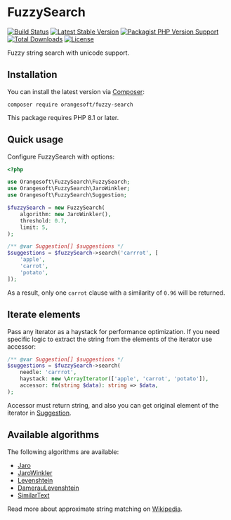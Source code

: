 # FuzzySearch

[![Build Status](https://img.shields.io/github/workflow/status/Orangesoft-Development/fuzzy-search/build/master?style=plastic)](https://github.com/Orangesoft-Development/fuzzy-search/actions/workflows/continuous-integration.yml)
[![Latest Stable Version](https://img.shields.io/packagist/v/orangesoft/fuzzy-search?style=plastic)](https://packagist.org/packages/orangesoft/fuzzy-search)
[![Packagist PHP Version Support](https://img.shields.io/packagist/php-v/orangesoft/fuzzy-search?style=plastic&color=8892BF)](https://packagist.org/packages/orangesoft/fuzzy-search)
[![Total Downloads](https://img.shields.io/packagist/dt/orangesoft/fuzzy-search?style=plastic)](https://packagist.org/packages/orangesoft/fuzzy-search)
[![License](https://img.shields.io/packagist/l/orangesoft/fuzzy-search?style=plastic&color=428F7E)](https://packagist.org/packages/orangesoft/fuzzy-search)

Fuzzy string search with unicode support.

## Installation

You can install the latest version via [Composer](https://getcomposer.org/):

```text
composer require orangesoft/fuzzy-search
```

This package requires PHP 8.1 or later.

## Quick usage

Configure FuzzySearch with options:

```php
<?php

use Orangesoft\FuzzySearch\FuzzySearch;
use Orangesoft\FuzzySearch\JaroWinkler;
use Orangesoft\FuzzySearch\Suggestion;

$fuzzySearch = new FuzzySearch(
    algorithm: new JaroWinkler(),
    threshold: 0.7,
    limit: 5,
);

/** @var Suggestion[] $suggestions */
$suggestions = $fuzzySearch->search('carrrot', [
    'apple',
    'carrot',
    'potato',
]);
```

As a result, only one `carrot` clause with a similarity of `0.96` will be returned.

## Iterate elements

Pass any iterator as a haystack for performance optimization. If you need specific logic to extract the string from the elements of the iterator use accessor:

```php
/** @var Suggestion[] $suggestions */
$suggestions = $fuzzySearch->search(
    needle: 'carrrot',
    haystack: new \ArrayIterator(['apple', 'carrot', 'potato']),
    accessor: fn(string $data): string => $data,
);
```

Accessor must return string, and also you can get original element of the iterator in [Suggestion](src/Suggestion.php).

## Available algorithms

The following algorithms are available:

- [Jaro](src/Jaro.php)
- [JaroWinkler](src/JaroWinkler.php)
- [Levenshtein](src/Levenshtein.php)
- [DamerauLevenshtein](src/DamerauLevenshtein.php)
- [SimilarText](src/SimilarText.php)

Read more about approximate string matching on [Wikipedia](https://en.wikipedia.org/wiki/Approximate_string_matching).
